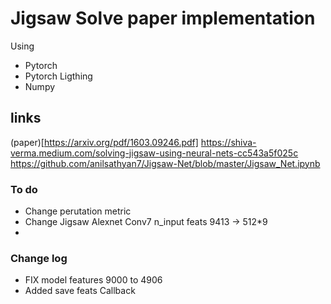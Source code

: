 # Jigsaw Solve  paper implementation

Using
- Pytorch
- Pytorch Ligthing
- Numpy

## links
(paper)[https://arxiv.org/pdf/1603.09246.pdf]
https://shiva-verma.medium.com/solving-jigsaw-using-neural-nets-cc543a5f025c
https://github.com/anilsathyan7/Jigsaw-Net/blob/master/Jigsaw_Net.ipynb


### To do
- Change perutation metric
- Change Jigsaw Alexnet Conv7 n_input feats 9413 -> 512*9
-

### Change log
- FIX model features 9000 to 4906
- Added save feats Callback
